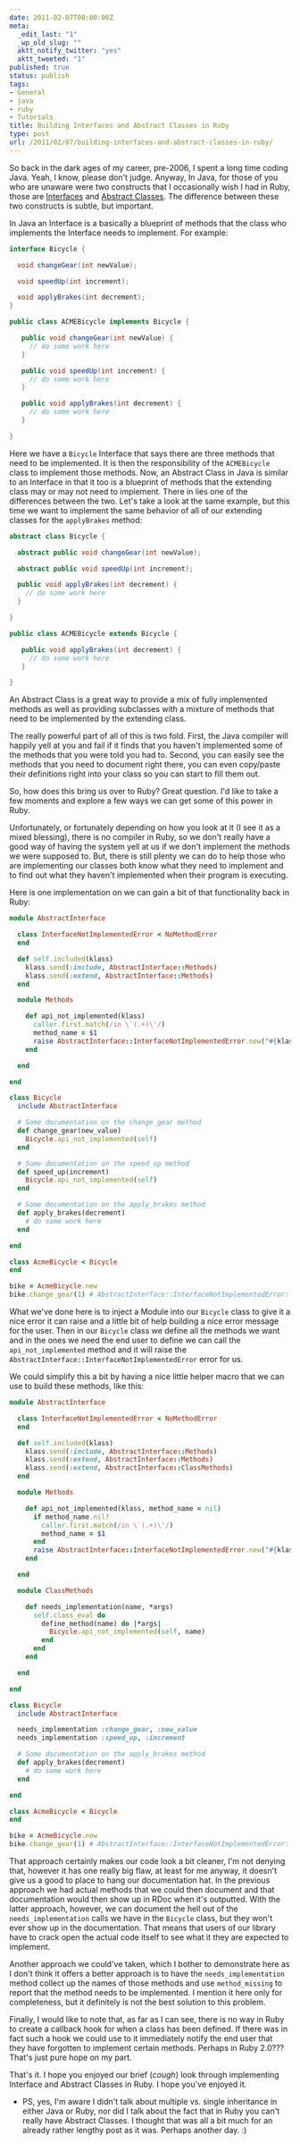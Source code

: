 ```yaml
---
date: 2011-02-07T00:00:00Z
meta:
  _edit_last: "1"
  _wp_old_slug: ""
  aktt_notify_twitter: "yes"
  aktt_tweeted: "1"
published: true
status: publish
tags:
- General
- java
- ruby
- Tutorials
title: Building Interfaces and Abstract Classes in Ruby
type: post
url: /2011/02/07/building-interfaces-and-abstract-classes-in-ruby/
---
```


So back in the dark ages of my career, pre-2006, I spent a long time coding Java. Yeah, I know, please don't judge. Anyway, In Java, for those of you who are unaware were two constructs that I occasionally wish I had in Ruby, those are [Interfaces](http://download.oracle.com/javase/tutorial/java/concepts/interface.html) and [Abstract Classes](http://download.oracle.com/javase/tutorial/java/IandI/abstract.html). The difference between these two constructs is subtle, but important.

In Java an Interface is a basically a blueprint of methods that the class who implements the Interface needs to implement. For example:

```java
interface Bicycle {

  void changeGear(int newValue);

  void speedUp(int increment);

  void applyBrakes(int decrement);
}

public class ACMEBicycle implements Bicycle {

   public void changeGear(int newValue) {
     // do some work here
   }

   public void speedUp(int increment) {
     // do some work here
   }

   public void applyBrakes(int decrement) {
     // do some work here
   }

}
```

Here we have a <code>Bicycle</code> Interface that says there are three methods that need to be implemented. It is then the responsibility of the <code>ACMEBicycle</code> class to implement those methods. Now, an Abstract Class in Java is similar to an Interface in that it too is a blueprint of methods that the extending class may or may not need to implement. There in lies one of the differences between the two. Let's take a look at the same example, but this time we want to implement the same behavior of all of our extending classes for the <code>applyBrakes</code> method:

```java
abstract class Bicycle {

  abstract public void changeGear(int newValue);

  abstract public void speedUp(int increment);

  public void applyBrakes(int decrement) {
    // do some work here
  }

}

public class ACMEBicycle extends Bicycle {

   public void applyBrakes(int decrement) {
     // do some work here
   }

}
```

An Abstract Class is a great way to provide a mix of fully implemented methods as well as providing subclasses with a mixture of methods that need to be implemented by the extending class.

The really powerful part of all of this is two fold. First, the Java compiler will happily yell at you and fail if it finds that you haven't implemented some of the methods that you were told you had to. Second, you can easily see the methods that you need to document right there, you can even copy/paste their definitions right into your class so you can start to fill them out.

So, how does this bring us over to Ruby? Great question. I'd like to take a few moments and explore a few ways we can get some of this power in Ruby.

Unfortunately, or fortunately depending on how you look at it (I see it as a mixed blessing), there is no compiler in Ruby, so we don't really have a good way of having the system yell at us if we don't implement the methods we were supposed to. But, there is still plenty we can do to help those who are implementing our classes both know what they need to implement and to find out what they haven't implemented when their program is executing.

Here is one implementation on we can gain a bit of that functionality back in Ruby:

```ruby
module AbstractInterface

  class InterfaceNotImplementedError < NoMethodError
  end

  def self.included(klass)
    klass.send(:include, AbstractInterface::Methods)
    klass.send(:extend, AbstractInterface::Methods)
  end

  module Methods

    def api_not_implemented(klass)
      caller.first.match(/in \`(.+)\'/)
      method_name = $1
      raise AbstractInterface::InterfaceNotImplementedError.new("#{klass.class.name} needs to implement '#{method_name}' for interface #{self.name}!")
    end

  end

end

class Bicycle
  include AbstractInterface

  # Some documentation on the change_gear method
  def change_gear(new_value)
    Bicycle.api_not_implemented(self)
  end

  # Some documentation on the speed_up method
  def speed_up(increment)
    Bicycle.api_not_implemented(self)
  end

  # Some documentation on the apply_brakes method
  def apply_brakes(decrement)
    # do some work here
  end

end

class AcmeBicycle < Bicycle
end

bike = AcmeBicycle.new
bike.change_gear(1) # AbstractInterface::InterfaceNotImplementedError: AcmeBicycle needs to implement 'change_gear' for interface Bicycle!
```

What we've done here is to inject a Module into our <code>Bicycle</code> class to give it a nice error it can raise and a little bit of help building a nice error message for the user. Then in our <code>Bicycle</code> class we define all the methods we want and in the ones we need the end user to define we can call the <code>api_not_implemented</code> method and it will raise the <code>AbstractInterface::InterfaceNotImplementedError</code> error for us.

We could simplify this a bit by having a nice little helper macro that we can use to build these methods, like this:

```ruby
module AbstractInterface

  class InterfaceNotImplementedError < NoMethodError
  end

  def self.included(klass)
    klass.send(:include, AbstractInterface::Methods)
    klass.send(:extend, AbstractInterface::Methods)
    klass.send(:extend, AbstractInterface::ClassMethods)
  end

  module Methods

    def api_not_implemented(klass, method_name = nil)
      if method_name.nil?
        caller.first.match(/in \`(.+)\'/)
        method_name = $1
      end
      raise AbstractInterface::InterfaceNotImplementedError.new("#{klass.class.name} needs to implement '#{method_name}' for interface #{self.name}!")
    end

  end

  module ClassMethods

    def needs_implementation(name, *args)
      self.class_eval do
        define_method(name) do |*args|
          Bicycle.api_not_implemented(self, name)
        end
      end
    end

  end

end

class Bicycle
  include AbstractInterface

  needs_implementation :change_gear, :new_value
  needs_implementation :speed_up, :increment

  # Some documentation on the apply_brakes method
  def apply_brakes(decrement)
    # do some work here
  end

end

class AcmeBicycle < Bicycle
end

bike = AcmeBicycle.new
bike.change_gear(1) # AbstractInterface::InterfaceNotImplementedError: AcmeBicycle needs to implement 'change_gear' for interface Bicycle!
```

That approach certainly makes our code look a bit cleaner, I'm not denying that, however it has one really big flaw, at least for me anyway, it doesn't give us a good to place to hang our documentation hat. In the previous approach we had actual methods that we could then document and that documentation would then show up in RDoc when it's outputted. With the latter approach, however, we can document the hell out of the <code>needs_implementation</code> calls we have in the <code>Bicycle</code> class, but they won't ever show up in the documentation. That means that users of our library have to crack open the actual code itself to see what it they are expected to implement.

Another approach we could've taken, which I bother to demonstrate here as I don't think it offers a better approach is to have the <code>needs_implementation</code> method collect up the names of those methods and use <code>method_missing</code> to report that the method needs to be implemented. I mention it here only for completeness, but it definitely is not the best solution to this problem.

Finally, I would like to note that, as far as I can see, there is no way in Ruby to create a callback hook for when a class has been defined. If there was in fact such a hook we could use to it immediately notify the end user that they have forgotten to implement certain methods. Perhaps in Ruby 2.0??? That's just pure hope on my part.

That's it. I hope you enjoyed our brief (*cough*) look through implementing Interface and Abstract Classes in Ruby. I hope you've enjoyed it.

* PS, yes, I'm aware I didn't talk about multiple vs. single inheritance in either Java or Ruby, nor did I talk about the fact that in Ruby you can't really have Abstract Classes. I thought that was all a bit much for an already rather lengthy post as it was. Perhaps another day. :)
